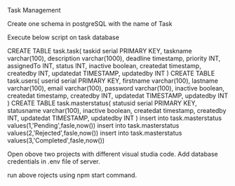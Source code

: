 Task Management

Create one schema in postgreSQL with the name of Task

Execute below script on task database

CREATE TABLE task.task(
taskid serial PRIMARY KEY,
taskname varchar(100),
description varchar(1000),
deadline timestamp,
priority INT,
assignedTo INT,
status INT,
inactive boolean,
createdat timestamp,
createdby INT,
updatedat TIMESTAMP,
updatedby INT
)
CREATE TABLE task.users(
userid serial PRIMARY KEY,
firstname varchar(100),
lastname varchar(100),
email varchar(100),
password varchar(100),
inactive boolean,
createdat timestamp,
createdby INT,
updatedat TIMESTAMP,
updatedby INT
)
CREATE TABLE task.masterstatus(
statusid serial PRIMARY KEY,
statusname varchar(100),
inactive boolean,
createdat timestamp,
createdby INT,
updatedat TIMESTAMP,
updatedby INT
)
insert into task.masterstatus values(1,'Pending',fasle,now())
insert into task.masterstatus values(2,'Rejected',fasle,now())
insert into task.masterstatus values(3,'Completed',fasle,now())

Open obove two projects with different visual studia code.
Add database credentials in .env file of server.

run above rojects using npm start command.
